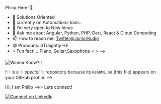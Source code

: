  Philip Here! 👋
 


- 🔭 Solutions Oriented
- 🌱 currently on Automations tools.
- 👯 I’m very open to New Ideas
- 💬 Ask me about Angular, Python, PHP, Dart, React & Cloud Computing 
- 📫 How to reach me: [Twitter@JuniorKudjo](https://twitter.com/KOJOskillions)
- 😄 Pronouns: STraightly HE
- ⚡ Fun fact: ...PIano, Guitar,Saxophone < >
-->


![Wanna Know?!!](https://github-readme-stats.vercel.app/api?username=jkudjo&&show_icons=true&title_color=ffffff&icon_color=bb2acf&text_color=daf7dc&bg_color=151515)


!--
 is a ✨ _special_ ✨ repository because its `README.md` (this file) appears on your GitHub profile.
-->

Hi, I am Philip ==>> Lets connect!



[![Connect on LinkedIn](https://img.shields.io/badge/connect-%230077B5.svg?&style=for-the-badge&logo=linkedin)](https://www.linkedin.com/in/philip-kumah-junior/) 
<br />

